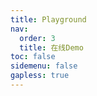 ```yaml
---
title: Playground
nav:
  order: 3
  title: 在线Demo
toc: false
sidemenu: false
gapless: true
---
```


<code src='./Playground.tsx' />
